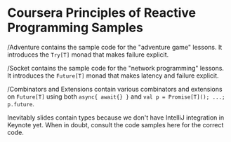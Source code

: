 Coursera Principles of Reactive Programming Samples
===================================================

/Adventure contains the sample code for the "adventure game" lessons.
It introduces the `Try[T]` monad that makes failure explicit.

/Socket contains the sample code for the "network programming" lessons.
It introduces the `Future[T]` monad that makes latency and failure explicit.

/Combinators and Extensions contain various combinators and extensions on `Future[T]`
using both `async{ await{} }` and `val p = Promise[T](); ...; p.future`.

Inevitably slides contain types because we don't have IntelliJ integration in Keynote yet.
When in doubt, consult the code samples here for the correct code.